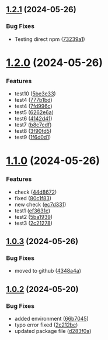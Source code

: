 ## [1.2.1](https://github.com/krishpy3/krishpy3-npm/compare/v1.2.0...v1.2.1) (2024-05-26)


### Bug Fixes

* Testing direct npm ([73239a1](https://github.com/krishpy3/krishpy3-npm/commit/73239a16ae769520fab7fd58ca3e4d0b8bee41c1))

# [1.2.0](https://github.com/krishpy3/krishpy3-npm/compare/v1.1.0...v1.2.0) (2024-05-26)


### Features

* test10 ([5be3e33](https://github.com/krishpy3/krishpy3-npm/commit/5be3e3377e26ce5048d49f5cac0d602299a76421))
* test4 ([777b1bd](https://github.com/krishpy3/krishpy3-npm/commit/777b1bdcb2f6368dbc67dfb2138ca5f05de28731))
* test4 ([7fd996c](https://github.com/krishpy3/krishpy3-npm/commit/7fd996c3e96162a274b24fb3f7669c3159e7826b))
* test5 ([6262e6a](https://github.com/krishpy3/krishpy3-npm/commit/6262e6ae6e53bfd07100da65550705bd300ffb3c))
* test6 ([4142d41](https://github.com/krishpy3/krishpy3-npm/commit/4142d41bc93fa994d6e9be76c211c30975fbc1b9))
* test7 ([b8c7cdf](https://github.com/krishpy3/krishpy3-npm/commit/b8c7cdfce2390a0bda8e408413f8dd900c706fb6))
* test8 ([3f90fd5](https://github.com/krishpy3/krishpy3-npm/commit/3f90fd5f26d1e2c75c8b8fd9ee55ed4ef6fbf4bd))
* test9 ([1f6d0d1](https://github.com/krishpy3/krishpy3-npm/commit/1f6d0d110a8a951bc6dd33cd1484c9b9d43d6c0c))

# [1.1.0](https://github.com/krishpy3/krishpy3-npm/compare/v1.0.3...v1.1.0) (2024-05-26)


### Features

* check ([44d8672](https://github.com/krishpy3/krishpy3-npm/commit/44d867200dcb0de0dfed7fb6fcbd2561ac31bcd6))
* fixed ([80c1f83](https://github.com/krishpy3/krishpy3-npm/commit/80c1f83ebe76dcac8707ead8cd61b0de3ccdab01))
* new check ([ec7d331](https://github.com/krishpy3/krishpy3-npm/commit/ec7d3317825abad9d8d6d7dc66e989e7fe8b810d))
* test1 ([ef3631c](https://github.com/krishpy3/krishpy3-npm/commit/ef3631c2d2f063b41f2deb1befe1a401de018f9e))
* test2 ([5ba1939](https://github.com/krishpy3/krishpy3-npm/commit/5ba193949a98c31358dc91ab42f5a65edc6e7de3))
* test3 ([2c21278](https://github.com/krishpy3/krishpy3-npm/commit/2c2127840506c4d5001c766c2f9d3bd935c2337a))

## [1.0.3](https://github.com/krishpy3/krishpy3-npm/compare/v1.0.2...v1.0.3) (2024-05-26)


### Bug Fixes

* moved to github ([4348a4a](https://github.com/krishpy3/krishpy3-npm/commit/4348a4a5379a87be550961936211842316591531))

## [1.0.2](https://github.com/krishpy3/krishpy3-npm/compare/v1.0.1...v1.0.2) (2024-05-20)


### Bug Fixes

* added environment ([66b7045](https://github.com/krishpy3/krishpy3-npm/commit/66b70453a6ac6d69c731ce56692bb5485f47ce36))
* typo error fixed ([2c212bc](https://github.com/krishpy3/krishpy3-npm/commit/2c212bc1d921d8887d0619408026cd94ec50bcff))
* updated package file ([d283f0a](https://github.com/krishpy3/krishpy3-npm/commit/d283f0af1313638d0a5032f6e3c2e15e8e0e95c9))
